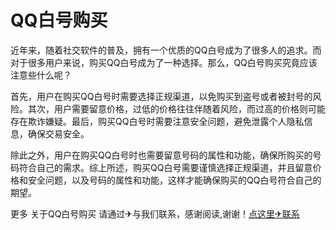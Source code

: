 # QQ白号购买

近年来，随着社交软件的普及，拥有一个优质的QQ白号成为了很多人的追求。而对于很多用户来说，购买QQ白号成为了一种选择。那么，QQ白号购买究竟应该注意些什么呢？

首先，用户在购买QQ白号时需要选择正规渠道，以免购买到盗号或者被封号的风险。其次，用户需要留意价格，过低的价格往往伴随着风险，而过高的价格则可能存在欺诈嫌疑。最后，购买QQ白号时需要注意安全问题，避免泄露个人隐私信息，确保交易安全。

除此之外，用户在购买QQ白号时也需要留意号码的属性和功能，确保所购买的号码符合自己的需求。综上所述，购买QQ白号需要谨慎选择正规渠道，并且留意价格和安全问题，以及号码的属性和功能，这样才能确保购买的QQ白号符合自己的期望。

更多 关于QQ白号购买 请通过✈与我们联系，感谢阅读,谢谢！[点这里✈联系](https://ss.k02.cc)
